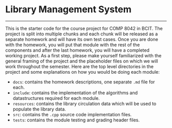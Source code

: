 Library Management System
=========================
---
This is the starter code for the course project for COMP 8042 in BCIT. 
The project is split into multiple chunks and each chunk will be released as a separate
homework and will have its own test cases. Once you are done with the homework, you will
put that module with the rest of the components and after the last homework, you will have 
a completed working project. As a first step, please make yourself familiarized with the 
general framing of the project and the placeholder files on which we will work throughout
the semester. Here are the top level directories in the project and some explanations on 
how you would be doing each module:

* `docs`: contains the homework descriptions, one separate `.md` file for each.
* `include`: contains the implementation of the algorithms and datastructures required for each module.
* `resources`: contains the library circulation data which will be used to populate the library data.
* `src`: contains the `.cpp` source code implementation files.
* `tests`: contains the module testing and grading header files.
